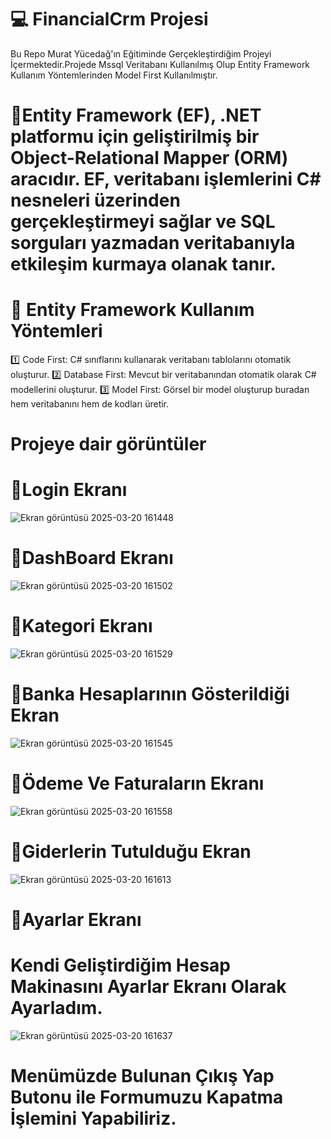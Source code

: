 # 💻 FinancialCrm Projesi
Bu Repo Murat Yücedağ'ın Eğitiminde Gerçekleştirdiğim Projeyi İçermektedir.Projede Mssql Veritabanı Kullanılmış Olup Entity Framework Kullanım Yöntemlerinden Model First Kullanılmıştır.
# 📍Entity Framework (EF), .NET platformu için geliştirilmiş bir Object-Relational Mapper (ORM) aracıdır. EF, veritabanı işlemlerini C# nesneleri üzerinden gerçekleştirmeyi sağlar ve SQL sorguları yazmadan veritabanıyla etkileşim kurmaya olanak tanır.
# 🔹 Entity Framework Kullanım Yöntemleri
1️⃣ Code First: C# sınıflarını kullanarak veritabanı tablolarını otomatik oluşturur.
2️⃣ Database First: Mevcut bir veritabanından otomatik olarak C# modellerini oluşturur.
3️⃣ Model First: Görsel bir model oluşturup buradan hem veritabanını hem de kodları üretir.
# Projeye dair görüntüler
#  🔹Login Ekranı
![Ekran görüntüsü 2025-03-20 161448](https://github.com/user-attachments/assets/cdf5e220-e355-4c28-9977-249f4cdaac24)
#  🔹DashBoard Ekranı 
![Ekran görüntüsü 2025-03-20 161502](https://github.com/user-attachments/assets/3b0b9532-adae-45bc-a56b-591a86d51b14)
#  🔹Kategori Ekranı 
![Ekran görüntüsü 2025-03-20 161529](https://github.com/user-attachments/assets/c0eb0a93-b662-48b5-ac52-2cec4819347e)
#  🔹Banka Hesaplarının Gösterildiği Ekran
![Ekran görüntüsü 2025-03-20 161545](https://github.com/user-attachments/assets/26ae5aad-0370-4ca2-9bf3-28352bf0fab5)
#  🔹Ödeme Ve Faturaların Ekranı
![Ekran görüntüsü 2025-03-20 161558](https://github.com/user-attachments/assets/7a87ee85-cea3-4cac-a45a-40fc22b354ca)
#  🔹Giderlerin Tutulduğu Ekran
![Ekran görüntüsü 2025-03-20 161613](https://github.com/user-attachments/assets/b9dd0850-7a3d-4bb9-8868-856fa77bf140)
#  🔹Ayarlar Ekranı 
# Kendi Geliştirdiğim Hesap Makinasını Ayarlar Ekranı Olarak Ayarladım.
![Ekran görüntüsü 2025-03-20 161637](https://github.com/user-attachments/assets/16205a70-85db-4c81-a67f-8c6cb1924cbe)
 # Menümüzde Bulunan Çıkış Yap Butonu ile Formumuzu Kapatma İşlemini Yapabiliriz.
